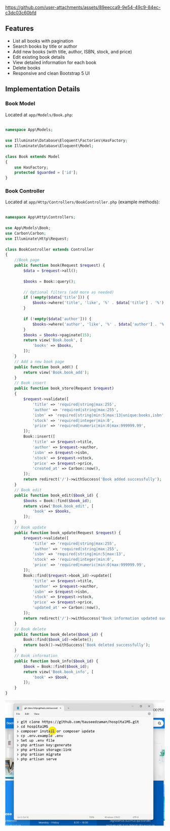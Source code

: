 https://github.com/user-attachments/assets/89eecca9-9e54-49c9-84ec-c3dc03c60bfd

## Features

- List all books with pagination
- Search books by title or author
- Add new books (with title, author, ISBN, stock, and price)
- Edit existing book details
- View detailed information for each book
- Delete books
- Responsive and clean Bootstrap 5 UI

## Implementation Details

### Book Model
Located at `app/Models/Book.php`:
```php

namespace App\Models;

use Illuminate\Database\Eloquent\Factories\HasFactory;
use Illuminate\Database\Eloquent\Model;

class Book extends Model
{
    use HasFactory;
    protected $guarded = ['id'];
}

```
### Book Controller
Located at `app/Http/Controllers/BookController.php` (example methods):

```php

namespace App\Http\Controllers;

use App\Models\Book;
use Carbon\Carbon;
use Illuminate\Http\Request;

class BookController extends Controller
{
    //Book page
    public function book(Request $request) {
        $data = $request->all();

        $books = Book::query();

        // Optional filters (add more as needed)
        if (!empty($data['title'])) {
            $books->where('title', 'like', '%' . $data['title'] . '%');
        }

        if (!empty($data['author'])) {
            $books->where('author', 'like', '%' . $data['author'] . '%');
        }
        $books = $books->paginate(15);
        return view('Book.book', [
            'books' => $books,
        ]);
    }
    // Add a new book page
    public function book_add() {
        return view('Book.book_add');
    }
    // Book insert
    public function book_store(Request $request)
    {
        $request->validate([
            'title' => 'required|string|max:255',
            'author' => 'required|string|max:255',
            'isbn' => 'required|string|min:5|max:13|unique:books,isbn',
            'stock' => 'required|integer|min:0',
            'price' => 'required|numeric|min:0|max:999999.99',
        ]);
        Book::insert([
            'title' => $request->title,
            'author' => $request->author,
            'isbn' => $request->isbn,
            'stock' => $request->stock,
            'price' => $request->price,
            'created_at' => Carbon::now(),
        ]);
        return redirect('/')->withSuccess('Book added successfully');
    } 
    // Book edit
    public function book_edit($book_id) {
        $books = Book::find($book_id);
        return view('Book.book_edit', [
            'book' => $books,
        ]);
    }
    // Book update
    public function book_update(Request $request) {
        $request->validate([
            'title' => 'required|string|max:255',
            'author' => 'required|string|max:255',
            'isbn' => 'required|string|min:5|max:13',
            'stock' => 'required|integer|min:0',
            'price' => 'required|numeric|min:0|max:999999.99',
        ]);
        Book::find($request->book_id)->update([
            'title' => $request->title,
            'author' => $request->author,
            'isbn' => $request->isbn,
            'stock' => $request->stock,
            'price' => $request->price,
            'updated_at' => Carbon::now(),
        ]);
        return redirect('/')->withSuccess("Book information updated successfully");
    }
    // Book delete
    public function book_delete($book_id) {
        Book::find($book_id)->delete();
        return back()->withSuccess('Book deleted successfully');
    }
    // Book information 
    public function book_info($book_id) { 
        $book = Book::find($book_id);
        return view('Book.book_info', [
            'book' => $book,
        ]);
    }
}

```
![image alt](https://github.com/Mohammad-Samiul-Alam/bookstore-app/blob/a01e69ad8f2c05e2a2b63cf3b81833214e9c6fcd/Screenshot_7.jpg)
